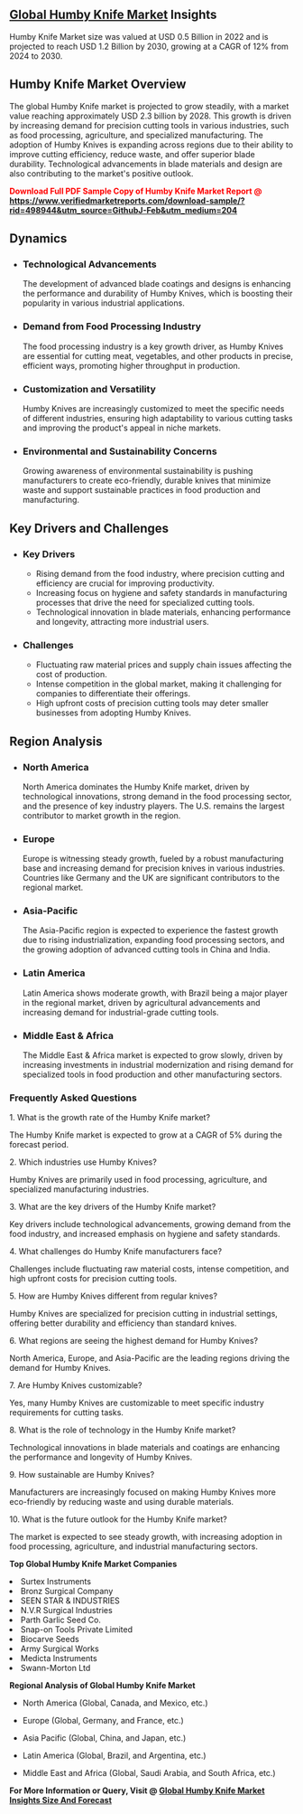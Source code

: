<h2><a href="https://www.verifiedmarketreports.com/download-sample/?rid=498944&amp;utm_source=GithubJ&amp;utm_medium=204" target="_blank">Global Humby Knife Market</a> Insights</h2><p>Humby Knife Market size was valued at USD 0.5 Billion in 2022 and is projected to reach USD 1.2 Billion by 2030, growing at a CAGR of 12% from 2024 to 2030.</p><p> <h2>Humby Knife Market Overview</h2> <p>The global Humby Knife market is projected to grow steadily, with a market value reaching approximately USD 2.3 billion by 2028. This growth is driven by increasing demand for precision cutting tools in various industries, such as food processing, agriculture, and specialized manufacturing. The adoption of Humby Knives is expanding across regions due to their ability to improve cutting efficiency, reduce waste, and offer superior blade durability. Technological advancements in blade materials and design are also contributing to the market's positive outlook.</p> <p><strong><p><span class=""><span style="color: #ff0000;"><strong>Download Full PDF Sample Copy of Humby Knife Market Report</strong> @ </span><a href="https://www.verifiedmarketreports.com/download-sample/?rid=498944&amp;utm_source=GithubJ-Feb&amp;utm_medium=204" target="_blank">https://www.verifiedmarketreports.com/download-sample/?rid=498944&amp;utm_source=GithubJ-Feb&amp;utm_medium=204</a></span></p></strong></p> <h2>Dynamics</h2> <ul> <li><h3>Technological Advancements</h3> The development of advanced blade coatings and designs is enhancing the performance and durability of Humby Knives, which is boosting their popularity in various industrial applications.</li> <li><h3>Demand from Food Processing Industry</h3> The food processing industry is a key growth driver, as Humby Knives are essential for cutting meat, vegetables, and other products in precise, efficient ways, promoting higher throughput in production.</li> <li><h3>Customization and Versatility</h3> Humby Knives are increasingly customized to meet the specific needs of different industries, ensuring high adaptability to various cutting tasks and improving the product's appeal in niche markets.</li> <li><h3>Environmental and Sustainability Concerns</h3> Growing awareness of environmental sustainability is pushing manufacturers to create eco-friendly, durable knives that minimize waste and support sustainable practices in food production and manufacturing.</li> </ul> <h2>Key Drivers and Challenges</h2> <ul> <li><h3>Key Drivers</h3> <ul> <li>Rising demand from the food industry, where precision cutting and efficiency are crucial for improving productivity.</li> <li>Increasing focus on hygiene and safety standards in manufacturing processes that drive the need for specialized cutting tools.</li> <li>Technological innovation in blade materials, enhancing performance and longevity, attracting more industrial users.</li> </ul> </li> <li><h3>Challenges</h3> <ul> <li>Fluctuating raw material prices and supply chain issues affecting the cost of production.</li> <li>Intense competition in the global market, making it challenging for companies to differentiate their offerings.</li> <li>High upfront costs of precision cutting tools may deter smaller businesses from adopting Humby Knives.</li> </ul> </li> </ul> <h2>Region Analysis</h2> <ul> <li><h3>North America</h3> North America dominates the Humby Knife market, driven by technological innovations, strong demand in the food processing sector, and the presence of key industry players. The U.S. remains the largest contributor to market growth in the region.</li> <li><h3>Europe</h3> Europe is witnessing steady growth, fueled by a robust manufacturing base and increasing demand for precision knives in various industries. Countries like Germany and the UK are significant contributors to the regional market.</li> <li><h3>Asia-Pacific</h3> The Asia-Pacific region is expected to experience the fastest growth due to rising industrialization, expanding food processing sectors, and the growing adoption of advanced cutting tools in China and India.</li> <li><h3>Latin America</h3> Latin America shows moderate growth, with Brazil being a major player in the regional market, driven by agricultural advancements and increasing demand for industrial-grade cutting tools.</li> <li><h3>Middle East & Africa</h3> The Middle East & Africa market is expected to grow slowly, driven by increasing investments in industrial modernization and rising demand for specialized tools in food production and other manufacturing sectors.</li> </ul> <h3>Frequently Asked Questions</h3> <p>1. What is the growth rate of the Humby Knife market?</p> <p>The Humby Knife market is expected to grow at a CAGR of 5% during the forecast period.</p> <p>2. Which industries use Humby Knives?</p> <p>Humby Knives are primarily used in food processing, agriculture, and specialized manufacturing industries.</p> <p>3. What are the key drivers of the Humby Knife market?</p> <p>Key drivers include technological advancements, growing demand from the food industry, and increased emphasis on hygiene and safety standards.</p> <p>4. What challenges do Humby Knife manufacturers face?</p> <p>Challenges include fluctuating raw material costs, intense competition, and high upfront costs for precision cutting tools.</p> <p>5. How are Humby Knives different from regular knives?</p> <p>Humby Knives are specialized for precision cutting in industrial settings, offering better durability and efficiency than standard knives.</p> <p>6. What regions are seeing the highest demand for Humby Knives?</p> <p>North America, Europe, and Asia-Pacific are the leading regions driving the demand for Humby Knives.</p> <p>7. Are Humby Knives customizable?</p> <p>Yes, many Humby Knives are customizable to meet specific industry requirements for cutting tasks.</p> <p>8. What is the role of technology in the Humby Knife market?</p> <p>Technological innovations in blade materials and coatings are enhancing the performance and longevity of Humby Knives.</p> <p>9. How sustainable are Humby Knives?</p> <p>Manufacturers are increasingly focused on making Humby Knives more eco-friendly by reducing waste and using durable materials.</p> <p>10. What is the future outlook for the Humby Knife market?</p> <p>The market is expected to see steady growth, with increasing adoption in food processing, agriculture, and industrial manufacturing sectors.</p> </p><p><strong>Top Global Humby Knife Market Companies</strong></p><div data-test-id=""><p><li>Surtex Instruments</li><li> Bronz Surgical Company</li><li> SEEN STAR & INDUSTRIES</li><li> N.V.R Surgical Industries</li><li> Parth Garlic Seed Co.</li><li> Snap-on Tools Private Limited</li><li> Biocarve Seeds</li><li> Army Surgical Works</li><li> Medicta Instruments</li><li> Swann-Morton Ltd</li></p><div><strong>Regional Analysis of&nbsp;Global Humby Knife Market</strong></div><ul><li dir="ltr"><p dir="ltr">North America&nbsp;(Global, Canada, and Mexico, etc.)</p></li><li dir="ltr"><p dir="ltr">Europe (Global, Germany, and France, etc.)</p></li><li dir="ltr"><p dir="ltr">Asia Pacific&nbsp;(Global, China, and Japan, etc.)</p></li><li dir="ltr"><p dir="ltr">Latin America&nbsp;(Global, Brazil, and Argentina, etc.)</p></li><li dir="ltr">Middle East and Africa&nbsp;(Global, Saudi Arabia, and South Africa, etc.)</li></ul><p><strong>For More Information or Query, Visit @&nbsp;</strong><strong><a href="https://www.verifiedmarketreports.com/product/humby-knife-market/?utm_source=GithubJ&amp;utm_medium=204" target="_blank">Global Humby Knife Market Insights Size And Forecast</a></strong></p></div>
